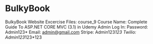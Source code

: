 # BulkyBook
BulkyBook Website
Excercise Files: course_9
Course Name: Complete Guide To ASP.NET CORE MVC (3.1) in Udemy
Admin Log In: Password: Admin123* Email: admin@gmail.com
Stripe: Admin123*123
Twilio: Admin123*123*123
